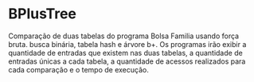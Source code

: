 # BPlusTree
Comparação de duas tabelas do programa Bolsa Familia usando força bruta. busca binária, tabela hash e árvore b+.
Os programas irão exibir a quantidade de entradas que existem nas duas tabelas, a quantidade de entradas únicas a cada tabela, a quantidade de acessos realizados para cada comparação e o tempo de execução.
